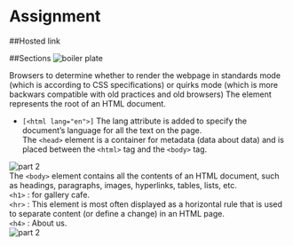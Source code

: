 # Assignment
##Hosted link

##Sections
![boiler plate](https://github.com/UgamRaj/Assignment1/assets/124122714/51ee0cad-d719-4142-ae9c-89be2b72ddf1)
<!DOCTYPE html>
Browsers to determine whether to render the webpage in standards mode (which is according to CSS specifications) or quirks mode (which is more backwars compatible with old practices and old browsers)
The <html> element represents the root of an HTML document.  
- `[<html lang="en">]` The lang attribute is added to specify the document’s language for all the text on the page.  
The  `<head>` element is a container for metadata (data about data) and is placed between the `<html>` tag and the `<body>` tag.  

![part 2](https://github.com/UgamRaj/Assignment1/assets/124122714/074324fe-9384-45e9-8872-1bdca75f60dc)  
The `<body>` element contains all the contents of an HTML document, such as headings, paragraphs, images, hyperlinks, tables, lists, etc.  
`<h1>` : for gallery cafe.  
`<hr>` : This element is most often displayed as a horizontal rule that is used to separate content (or define a change) in an HTML page.  
`<h4>` : About us.  
![part 2](https://github.com/UgamRaj/Assignment1/assets/124122714/69a5cd8e-6174-446a-b9fc-2a311159e42b)

